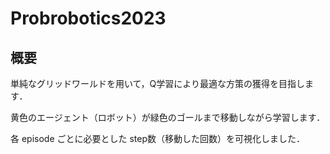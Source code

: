 # Probrobotics2023

## 概要
単純なグリッドワールドを用いて，Q学習により最適な方策の獲得を目指します．

黄色のエージェント（ロボット）が緑色のゴールまで移動しながら学習します．

各 episode ごとに必要とした step数（移動した回数）を可視化しました．
